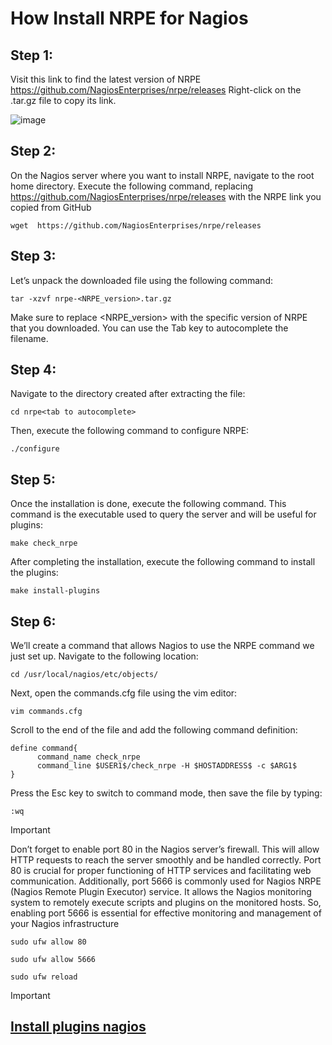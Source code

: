 How Install NRPE for Nagios
=================

## Step 1:
Visit this link to find the latest version of NRPE https://github.com/NagiosEnterprises/nrpe/releases
Right-click on the .tar.gz file to copy its link.

![image](https://github.com/marcos65333/Nagios-monitoring-guide/assets/87570461/e7c46903-1b60-47cd-bc6a-d4017d644f36)

## Step 2:
On the Nagios server where you want to install NRPE, navigate to the root home directory.
Execute the following command, replacing  https://github.com/NagiosEnterprises/nrpe/releases with the NRPE link you copied from GitHub 

    wget  https://github.com/NagiosEnterprises/nrpe/releases

## Step 3:
Let’s unpack the downloaded file using the following command:

    tar -xzvf nrpe-<NRPE_version>.tar.gz

Make sure to replace <NRPE_version> with the specific version of NRPE that you downloaded. You can use the Tab key to autocomplete the filename.

## Step 4:
Navigate to the directory created after extracting the file:

    cd nrpe<tab to autocomplete>

Then, execute the following command to configure NRPE:

    ./configure

## Step 5:
Once the installation is done, execute the following command. This command is the executable used to query the server and will be useful for plugins:

    make check_nrpe

After completing the installation, execute the following command to install the plugins:

    make install-plugins

## Step 6:
We’ll create a command that allows Nagios to use the NRPE command we just set up.
Navigate to the following location:

    cd /usr/local/nagios/etc/objects/

Next, open the commands.cfg file using the vim editor:

    vim commands.cfg

Scroll to the end of the file and add the following command definition:

    define command{
          command_name check_nrpe
          command_line $USER1$/check_nrpe -H $HOSTADDRESS$ -c $ARG1$
    }

Press the Esc key to switch to command mode, then save the file by typing:

    :wq

> [!IMPORTANT]
> Don’t forget to enable port 80 in the Nagios server’s firewall. This will allow HTTP requests to reach the server smoothly and be handled correctly. Port 80 is crucial for proper functioning of HTTP services and facilitating web communication. Additionally, port 5666 is commonly used for Nagios NRPE (Nagios Remote Plugin Executor) service. It allows the Nagios monitoring system to remotely execute scripts and plugins on the monitored hosts. So, enabling port 5666 is essential for effective monitoring and management of your Nagios infrastructure

    sudo ufw allow 80

    sudo ufw allow 5666

    sudo ufw reload

> [!IMPORTANT]
> ## [Install plugins nagios](/InstallPluginsNagios.md)
